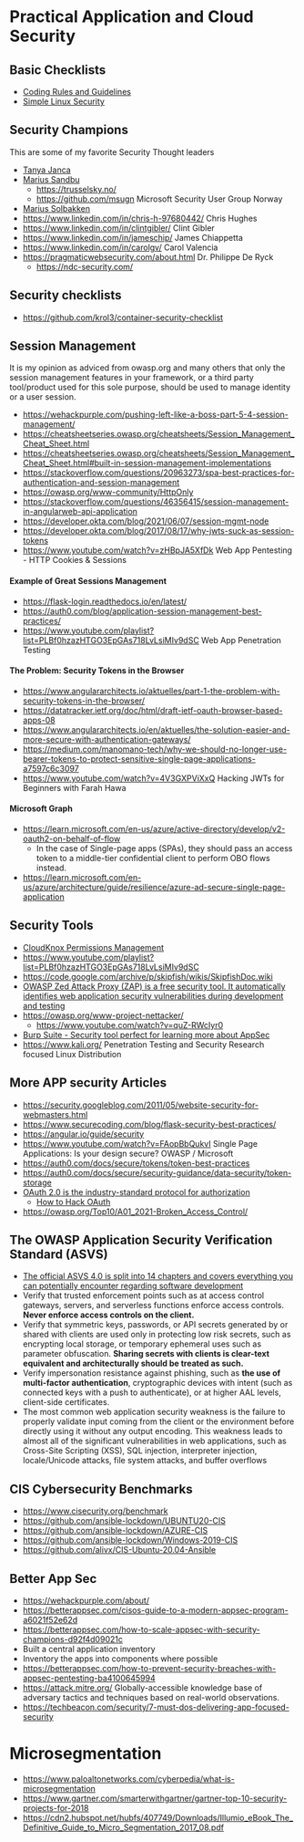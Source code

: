 # Practical Application and Cloud Security

## Basic Checklists
- [Coding Rules and Guidelines](Coding_Rules_and_Guidelines.md)
- [Simple Linux Security](Simple_Linux_Security.md)

## Security Champions
This are some of my favorite Security Thought leaders
- [Tanya Janca](https://twitter.com/shehackspurple)
- [Marius Sandbu](https://msandbu.org/about-me/)
    - https://trusselsky.no/
    - https://github.com/msugn Microsoft Security User Group Norway
- [Marius Solbakken](https://goodworkaround.com/aboutme/)
- https://www.linkedin.com/in/chris-h-97680442/ Chris Hughes
- https://www.linkedin.com/in/clintgibler/ Clint Gibler
- https://www.linkedin.com/in/jameschip/ James Chiappetta
- https://www.linkedin.com/in/carolgv/  Carol Valencia 
- https://pragmaticwebsecurity.com/about.html  Dr. Philippe De Ryck
    - https://ndc-security.com/

## Security checklists
- https://github.com/krol3/container-security-checklist

## Session Management
It is my opinion as adviced from owasp.org and many others that only the session management features in your framework, or a third party tool/product used for this sole purpose, should be used to manage identity or a user session.

- https://wehackpurple.com/pushing-left-like-a-boss-part-5-4-session-management/
- https://cheatsheetseries.owasp.org/cheatsheets/Session_Management_Cheat_Sheet.html
- https://cheatsheetseries.owasp.org/cheatsheets/Session_Management_Cheat_Sheet.html#built-in-session-management-implementations
- https://stackoverflow.com/questions/20963273/spa-best-practices-for-authentication-and-session-management
- https://owasp.org/www-community/HttpOnly
- https://stackoverflow.com/questions/46356415/session-management-in-angularweb-api-application
- https://developer.okta.com/blog/2021/06/07/session-mgmt-node
- https://developer.okta.com/blog/2017/08/17/why-jwts-suck-as-session-tokens
- https://www.youtube.com/watch?v=zHBpJA5XfDk  Web App Pentesting - HTTP Cookies & Sessions


#### Example of Great Sessions Management
- https://flask-login.readthedocs.io/en/latest/
- https://auth0.com/blog/application-session-management-best-practices/
- https://www.youtube.com/playlist?list=PLBf0hzazHTGO3EpGAs718LvLsiMIv9dSC   Web App Penetration Testing

#### The Problem: Security Tokens in the Browser
- https://www.angulararchitects.io/aktuelles/part-1-the-problem-with-security-tokens-in-the-browser/
- https://datatracker.ietf.org/doc/html/draft-ietf-oauth-browser-based-apps-08
- https://www.angulararchitects.io/en/aktuelles/the-solution-easier-and-more-secure-with-authentication-gateways/
- https://medium.com/manomano-tech/why-we-should-no-longer-use-bearer-tokens-to-protect-sensitive-single-page-applications-a7597c6c3097
- https://www.youtube.com/watch?v=4V3GXPViXxQ  Hacking JWTs for Beginners with Farah Hawa

#### Microsoft Graph
- https://learn.microsoft.com/en-us/azure/active-directory/develop/v2-oauth2-on-behalf-of-flow
    - In the case of Single-page apps (SPAs), they should pass an access token to a middle-tier confidential client to perform OBO flows instead.
- https://learn.microsoft.com/en-us/azure/architecture/guide/resilience/azure-ad-secure-single-page-application    

## Security Tools
- [CloudKnox Permissions Management](https://www.microsoft.com/en-us/security/business/identity-access-management/permissions-management) 
- https://www.youtube.com/playlist?list=PLBf0hzazHTGO3EpGAs718LvLsiMIv9dSC
- https://code.google.com/archive/p/skipfish/wikis/SkipfishDoc.wiki
- [OWASP Zed Attack Proxy (ZAP) is a free security tool. It automatically identifies web application security vulnerabilities during development and testing](https://www.zaproxy.org/) 
- https://owasp.org/www-project-nettacker/
    - https://www.youtube.com/watch?v=quZ-RWcIyr0
- [Burp Suite - Security tool perfect for learning more about AppSec](https://portswigger.net/burp/communitydownload ) 
- https://www.kali.org/  Penetration Testing and  Security Research focused Linux Distribution

## More APP security Articles
- https://security.googleblog.com/2011/05/website-security-for-webmasters.html
- https://www.securecoding.com/blog/flask-security-best-practices/
- https://angular.io/guide/security
- https://www.youtube.com/watch?v=FAopBbQukvI  Single Page Applications: Is your design secure? OWASP / Microsoft
- https://auth0.com/docs/secure/tokens/token-best-practices
- https://auth0.com/docs/secure/security-guidance/data-security/token-storage
- [OAuth 2.0 is the industry-standard protocol for authorization](https://oauth.net/2/) 
    - [How to Hack OAuth](https://www.youtube.com/watch?v=aU9RsE4fcRM) 
- https://owasp.org/Top10/A01_2021-Broken_Access_Control/    

## The OWASP Application Security Verification Standard (ASVS) 
- [The official ASVS 4.0 is split into 14 chapters and covers everything you can potentially encounter regarding software development](https://owasp.org/www-pdf-archive/OWASP_Application_Security_Verification_Standard_4.0-en.pdf) 
- Verify that trusted enforcement points such as at access control gateways,
servers, and serverless functions enforce access controls. **Never enforce access
controls on the client.**
- Verify that symmetric keys, passwords, or API secrets generated by or shared with
clients are used only in protecting low risk secrets, such as encrypting local
storage, or temporary ephemeral uses such as parameter obfuscation. **Sharing
secrets with clients is clear-text equivalent and architecturally should be treated
as such.**
- Verify impersonation resistance against phishing, such as **the use of
multi-factor authentication**, cryptographic devices with intent (such
as connected keys with a push to authenticate), or at higher AAL
levels, client-side certificates.
- The most common web application security weakness is the failure to properly validate input coming from the
client or the environment before directly using it without any output encoding. This weakness leads to almost all of
the significant vulnerabilities in web applications, such as Cross-Site Scripting (XSS), SQL injection, interpreter
injection, locale/Unicode attacks, file system attacks, and buffer overflows

## CIS Cybersecurity Benchmarks
- https://www.cisecurity.org/benchmark
- https://github.com/ansible-lockdown/UBUNTU20-CIS
- https://github.com/ansible-lockdown/AZURE-CIS
- https://github.com/ansible-lockdown/Windows-2019-CIS
- https://github.com/alivx/CIS-Ubuntu-20.04-Ansible


## Better App Sec
- https://wehackpurple.com/about/
- https://betterappsec.com/cisos-guide-to-a-modern-appsec-program-a6021f52e62d
- https://betterappsec.com/how-to-scale-appsec-with-security-champions-d92f4d09021c
- Built a central application inventory
- Inventory the apps into components where possible
- https://betterappsec.com/how-to-prevent-security-breaches-with-appsec-pentesting-ba4100645994
- https://attack.mitre.org/ Globally-accessible knowledge base of adversary tactics and techniques based on real-world observations.
- https://techbeacon.com/security/7-must-dos-delivering-app-focused-security

# Microsegmentation
- https://www.paloaltonetworks.com/cyberpedia/what-is-microsegmentation
- https://www.gartner.com/smarterwithgartner/gartner-top-10-security-projects-for-2018
- https://cdn2.hubspot.net/hubfs/407749/Downloads/Illumio_eBook_The_Definitive_Guide_to_Micro_Segmentation_2017_08.pdf
